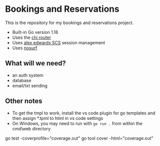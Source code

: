 # Bookings and Reservations

This is the repository for my bookings and reservations project.

- Built-in Go version 1.16
- Uses the [chi router](htttps://github.com/go-chi/chi/v5)
- Uses [alex edwards SCS](https://github.com/alexedwards/scs/v2) session management
- Uses [nosurf](github.com/justinas/nosurf)

## What will we need?
- an auth system
- database
- email/txt sending

## Other notes

- To get the tmpl to work, install the vs code plugin for go templates and then assign *.tpml to html in vs code settings
- On Windows, you may need to run with `go run .` from within the cmd\web directory




go test -coverprofile="coverage.out"
go tool cover -html="coverage.out"